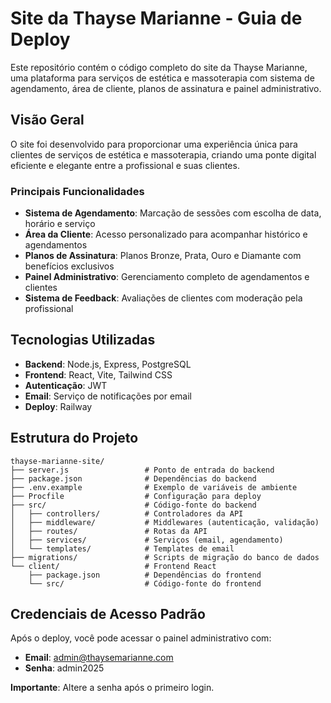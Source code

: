 # Site da Thayse Marianne - Guia de Deploy

Este repositório contém o código completo do site da Thayse Marianne, uma plataforma para serviços de estética e massoterapia com sistema de agendamento, área de cliente, planos de assinatura e painel administrativo.

## Visão Geral

O site foi desenvolvido para proporcionar uma experiência única para clientes de serviços de estética e massoterapia, criando uma ponte digital eficiente e elegante entre a profissional e suas clientes.

### Principais Funcionalidades

- **Sistema de Agendamento**: Marcação de sessões com escolha de data, horário e serviço
- **Área da Cliente**: Acesso personalizado para acompanhar histórico e agendamentos
- **Planos de Assinatura**: Planos Bronze, Prata, Ouro e Diamante com benefícios exclusivos
- **Painel Administrativo**: Gerenciamento completo de agendamentos e clientes
- **Sistema de Feedback**: Avaliações de clientes com moderação pela profissional

## Tecnologias Utilizadas

- **Backend**: Node.js, Express, PostgreSQL
- **Frontend**: React, Vite, Tailwind CSS
- **Autenticação**: JWT
- **Email**: Serviço de notificações por email
- **Deploy**: Railway

## Estrutura do Projeto

```
thayse-marianne-site/
├── server.js                 # Ponto de entrada do backend
├── package.json              # Dependências do backend
├── .env.example              # Exemplo de variáveis de ambiente
├── Procfile                  # Configuração para deploy
├── src/                      # Código-fonte do backend
│   ├── controllers/          # Controladores da API
│   ├── middleware/           # Middlewares (autenticação, validação)
│   ├── routes/               # Rotas da API
│   ├── services/             # Serviços (email, agendamento)
│   └── templates/            # Templates de email
├── migrations/               # Scripts de migração do banco de dados
└── client/                   # Frontend React
    ├── package.json          # Dependências do frontend
    └── src/                  # Código-fonte do frontend
```

## Credenciais de Acesso Padrão

Após o deploy, você pode acessar o painel administrativo com:

- **Email**: admin@thaysemarianne.com
- **Senha**: admin2025

**Importante**: Altere a senha após o primeiro login.
